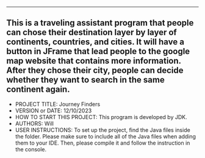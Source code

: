 ------------------------------------------------------------------------
This is a traveling assistant program that people can chose their destination layer by layer of continents, countries, and cities.
It will have a button in JFrame that lead people to the google map website that contains more information.
After they chose their city, people can decide whether they want to search in the same continent again.
------------------------------------------------------------------------

* PROJECT TITLE: Journey Finders
* VERSION or DATE: 12/10/2023
* HOW TO START THIS PROJECT: This program is developed by JDK.
* AUTHORS: Will
* USER INSTRUCTIONS: To set up the project, find the Java files inside the folder. Please make sure to include all of the Java files when adding them to your IDE. Then, please compile it and follow the instruction in the console. 
